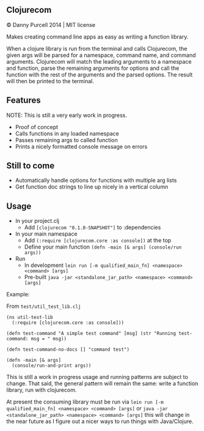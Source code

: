 Clojurecom
---------------

&copy; Danny Purcell 2014 | MIT license

Makes creating command line apps as easy as writing a function library.

When a clojure library is run from the terminal and calls Clojurecom, the given args will be parsed for a namespace,
command name, and command arguments. Clojurecom will match the leading arguments to a namespace and function, parse the
remaining arguments for options and call the function with the rest of the arguments and the parsed options.
The result will then be printed to the terminal.

Features
---------------

NOTE: This is still a very early work in progress.

* Proof of concept
* Calls functions in any loaded namespace
* Passes remaining args to called function
* Prints a nicely formatted console message on errors

Still to come
---------------

* Automatically handle options for functions with multiple arg lists
* Get function doc strings to line up nicely in a vertical column

Usage
---------------

* In your project.clj
    * Add `[clojurecom "0.1.0-SNAPSHOT"]` to :dependencies
* In your main namespace
    * Add `(:require [clojurecom.core :as console])` at the top
    * Define your main function `(defn -main [& args] (console/run args))`
* Run
    * In development `lein run [-m qualified_main_fn] <namespace> <command> [args]`
    * Pre-built `java -jar <standalone_jar_path> <namespace> <command> [args]`

Example:

From `test/util_test_lib.clj`
```
(ns util-test-lib
  (:require [clojurecom.core :as console]))

(defn test-command "A simple test command" [msg] (str "Running test-command: msg = " msg))

(defn test-command-no-docs [] "command test")

(defn -main [& args]
  (console/run-and-print args))

```

This is still a work in progress usage and running patterns are subject to change.
That said, the general pattern will remain the same: write a function library, run with clojurecom.

At present the consuming library must be run via
`lein run [-m qualified_main_fn] <namespace> <command> [args]`
or
`java -jar <standalone_jar_path> <namespace> <command> [args]`
this will change in the near future as I figure out a nicer ways to run things with Java/Clojure.

